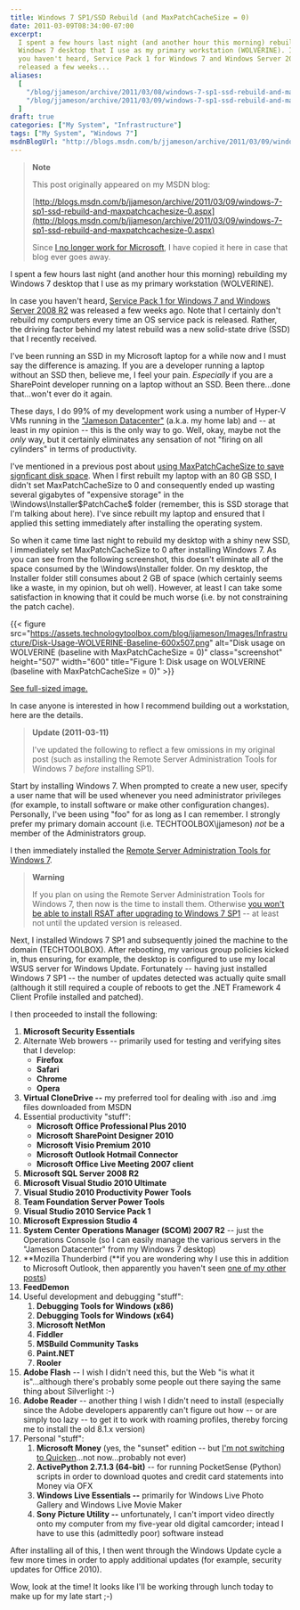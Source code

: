 ```yaml
---
title: Windows 7 SP1/SSD Rebuild (and MaxPatchCacheSize = 0)
date: 2011-03-09T08:34:00-07:00
excerpt:
  I spent a few hours last night (and another hour this morning) rebuilding my
  Windows 7 desktop that I use as my primary workstation (WOLVERINE). In case
  you haven't heard, Service Pack 1 for Windows 7 and Windows Server 2008 R2 was
  released a few weeks...
aliases:
  [
    "/blog/jjameson/archive/2011/03/08/windows-7-sp1-ssd-rebuild-and-maxpatchcachesize-0.aspx",
    "/blog/jjameson/archive/2011/03/09/windows-7-sp1-ssd-rebuild-and-maxpatchcachesize-0.aspx",
  ]
draft: true
categories: ["My System", "Infrastructure"]
tags: ["My System", "Windows 7"]
msdnBlogUrl: "http://blogs.msdn.com/b/jjameson/archive/2011/03/09/windows-7-sp1-ssd-rebuild-and-maxpatchcachesize-0.aspx"
---
```


> **Note**
>
> This post originally appeared on my MSDN blog:
>
> [http://blogs.msdn.com/b/jjameson/archive/2011/03/09/windows-7-sp1-ssd-rebuild-and-maxpatchcachesize-0.aspx](http://blogs.msdn.com/b/jjameson/archive/2011/03/09/windows-7-sp1-ssd-rebuild-and-maxpatchcachesize-0.aspx)
>
> Since
> [I no longer work for Microsoft](/blog/jjameson/2011/09/02/last-day-with-microsoft),
> I have copied it here in case that blog ever goes away.

I spent a few hours last night (and another hour this morning) rebuilding my
Windows 7 desktop that I use as my primary workstation (WOLVERINE).

In case you haven't heard,
[Service Pack 1 for Windows 7 and Windows Server 2008 R2](http://www.microsoft.com/downloads/en/details.aspx?FamilyID=c3202ce6-4056-4059-8a1b-3a9b77cdfdda)
was released a few weeks ago. Note that I certainly don't rebuild my computers
every time an OS service pack is released. Rather, the driving factor behind my
latest rebuild was a new solid-state drive (SSD) that I recently received.

I've been running an SSD in my Microsoft laptop for a while now and I must say
the difference is amazing. If you are a developer running a laptop without an
SSD then, believe me, I feel your pain. *Especially* if you are a SharePoint
developer running on a laptop without an SSD. Been there...done that...won't
ever do it again.

These days, I do 99% of my development work using a number of Hyper-V VMs
running in the
["Jameson Datacenter"](/blog/jjameson/2009/09/14/the-jameson-datacenter) (a.k.a.
my home lab) and -- at least in my opinion -- this is the only way to go. Well,
okay, maybe not the *only* way, but it certainly eliminates any sensation of not
"firing on all cylinders" in terms of productivity.

I've mentioned in a previous post about
[using MaxPatchCacheSize to save signficant disk space](/blog/jjameson/2010/04/30/save-significant-disk-space-by-setting-maxpatchcachesize-to-0).
When I first rebuilt my laptop with an 80 GB SSD, I didn't set MaxPatchCacheSize
to 0 and consequently ended up wasting several gigabytes of "expensive storage"
in the \Windows\Installer\$PatchCache$ folder (remember, this is SSD storage
that I'm talking about here). I've since rebuilt my laptop and ensured that I
applied this setting immediately after installing the operating system.

So when it came time last night to rebuild my desktop with a shiny new SSD, I
immediately set MaxPatchCacheSize to 0 after installing Windows 7. As you can
see from the following screenshot, this doesn't eliminate all of the space
consumed by the \Windows\Installer folder. On my desktop, the Installer folder
still consumes about 2 GB of space (which certainly seems like a waste, in my
opinion, but oh well). However, at least I can take some satisfaction in knowing
that it could be much worse (i.e. by not constraining the patch cache).

{{< figure
src="https://assets.technologytoolbox.com/blog/jjameson/Images/Infrastructure/Disk-Usage-WOLVERINE-Baseline-600x507.png"
alt="Disk usage on WOLVERINE (baseline with MaxPatchCacheSize = 0)"
class="screenshot" height="507" width="600"
title="Figure 1: Disk usage on WOLVERINE (baseline with MaxPatchCacheSize = 0)" >}}

[See full-sized image.](https://assets.technologytoolbox.com/blog/jjameson/Images/Infrastructure/Disk-Usage-WOLVERINE-Baseline-927x784.png)

In case anyone is interested in how I recommend building out a workstation, here
are the details.

> **Update (2011-03-11)**
>
> I've updated the following to reflect a few omissions in my original post
> (such as installing the Remote Server Administration Tools for Windows 7
> *before* installing SP1).

Start by installing Windows 7. When prompted to create a new user, specify a
user name that will be used whenever you need administrator privileges (for
example, to install software or make other configuration changes). Personally,
I've been using "foo" for as long as I can remember. I strongly prefer my
primary domain account (i.e. TECHTOOLBOX\jjameson) *not* be a member of the
Administrators group.

I then immediately installed the
[Remote Server Administration Tools for Windows 7](http://www.microsoft.com/downloads/en/details.aspx?FamilyID=7d2f6ad7-656b-4313-a005-4e344e43997d&displaylang=en).

> **Warning**
>
> If you plan on using the Remote Server Administration Tools for Windows 7,
> then now is the time to install them. Otherwise
> [you won't be able to install RSAT after upgrading to Windows 7 SP1](/blog/jjameson/2011/03/11/before-you-install-windows-7-service-pack-1)
> -- at least not until the updated version is released.

Next, I installed Windows 7 SP1 and subsequently joined the machine to the
domain (TECHTOOLBOX). After rebooting, my various group policies kicked in, thus
ensuring, for example, the desktop is configured to use my local WSUS server for
Windows Update. Fortunately -- having just installed Windows 7 SP1 -- the number
of updates detected was actually quite small (although it still required a
couple of reboots to get the .NET Framework 4 Client Profile installed and
patched).

I then proceeded to install the following:

1. **Microsoft Security Essentials**
2. Alternate Web browers -- primarily used for testing and verifying sites that
   I develop:
   - **Firefox**
   - **Safari**
   - **Chrome**
   - **Opera**
3. **Virtual CloneDrive --** my preferred tool for dealing with .iso and .img
   files downloaded from MSDN
4. Essential productivity "stuff":
   - **Microsoft Office Professional Plus 2010**
   - **Microsoft SharePoint Designer 2010**
   - **Microsoft Visio Premium 2010**
   - **Microsoft Outlook Hotmail Connector**
   - **Microsoft Office Live Meeting 2007 client**
5. **Microsoft SQL Server 2008 R2**
6. **Microsoft Visual Studio 2010 Ultimate**
7. **Visual Studio 2010 Productivity Power Tools**
8. **Team Foundation Server Power Tools**
9. **Visual Studio 2010 Service Pack 1**
10. **Microsoft Expression Studio 4**
11. **System Center Operations Manager (SCOM) 2007 R2** -- just the Operations
    Console (so I can easily manage the various servers in the "Jameson
    Datacenter" from my Windows 7 desktop)
12. **Mozilla Thunderbird (**if you are wondering why I use this in addition to
    Microsoft Outlook, then apparently you haven't seen
    [one of my other posts](/blog/jjameson/2010/04/26/outlook-2010-does-not-work-with-windows-server-2003-pop3-service))
13. **FeedDemon**
14. Useful development and debugging "stuff":
    1. **Debugging Tools for Windows (x86)**
    2. **Debugging Tools for Windows (x64)**
    3. **Microsoft NetMon**
    4. **Fiddler**
    5. **MSBuild Community Tasks**
    6. **Paint.NET**
    7. **Rooler**
15. **Adobe Flash** -- I wish I didn't need this, but the Web "is what it
    is"...although there's probably some people out there saying the same thing
    about Silverlight :-)
16. **Adobe Reader** -- another thing I wish I didn't need to install
    (especially since the Adobe developers apparently can't figure out how -- or
    are simply too lazy -- to get it to work with roaming profiles, thereby
    forcing me to install the old 8.1.x version)
17. Personal "stuff":
    1. **Microsoft Money** (yes, the "sunset" edition -- but
       [I'm not switching to Quicken](/blog/jjameson/2010/03/28/you-ll-have-to-pry-that-money-from-my-cold-dead-hands)...not
       now...probably not ever)
    2. **ActivePython 2.7.1.3 (64-bit)** -- for running PocketSense (Python)
       scripts in order to download quotes and credit card statements into Money
       via OFX
    3. **Windows Live Essentials --** primarily for Windows Live Photo Gallery
       and Windows Live Movie Maker
    4. **Sony Picture Utility --** unfortunately, I can't import video directly
       onto my computer from my five-year old digital camcorder; intead I have
       to use this (admittedly poor) software instead

After installing all of this, I then went through the Windows Update cycle a few
more times in order to apply additional updates (for example, security updates
for Office 2010).

Wow, look at the time! It looks like I'll be working through lunch today to make
up for my late start ;-)
